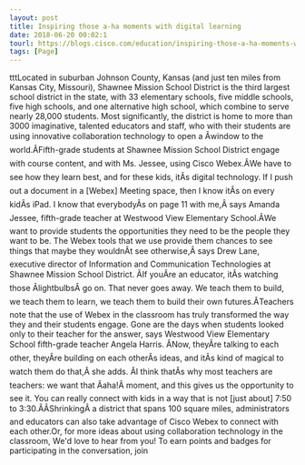 ```yaml
---
layout: post
title: Inspiring those a-ha moments with digital learning
date: 2018-06-20 00:02:1
tourl: https://blogs.cisco.com/education/inspiring-those-a-ha-moments-with-digital-learning
tags: [Page]
---
```

tttLocated in suburban Johnson County, Kansas (and just ten miles from Kansas City, Missouri), Shawnee Mission School District is the third largest school district in the state, with 33 elementary schools, five middle schools, five high schools, and one alternative high school, which combine to serve nearly 28,000 students. Most significantly, the district is home to more than 3000 imaginative, talented educators and staff, who with their students are using innovative collaboration technology to open a Âwindow to the world.ÂFifth-grade students at Shawnee Mission School District engage with course content, and with Ms. Jessee, using Cisco Webex.ÂWe have to see how they learn best, and for these kids, itÂs digital technology. If I push out a document in a [Webex] Meeting space, then I know itÂs on every kidÂs iPad. I know that everybodyÂs on page 11 with me,Â says Amanda Jessee, fifth-grade teacher at Westwood View Elementary School.ÂWe want to provide students the opportunities they need to be the people they want to be. The Webex tools that we use provide them chances to see things that maybe they wouldnÂt see otherwise,Â says Drew Lane, executive director of Information and Communication Technologies at Shawnee Mission School District. ÂIf youÂre an educator, itÂs watching those ÂlightbulbsÂ go on. That never goes away. We teach them to build, we teach them to learn, we teach them to build their own futures.ÂTeachers note that the use of Webex in the classroom has truly transformed the way they and their students engage. Gone are the days when students looked only to their teacher for the answer, says Westwood View Elementary School fifth-grade teacher Angela Harris. ÂNow, theyÂre talking to each other, theyÂre building on each otherÂs ideas, and itÂs kind of magical to watch them do that,Â she adds. ÂI think thatÂs why most teachers are teachers: we want that Âaha!Â moment, and this gives us the opportunity to see it. You can really connect with kids in a way that is not [just about] 7:50 to 3:30.ÂÂShrinkingÂ a district that spans 100 square miles, administrators and educators can also take advantage of Cisco Webex to connect with each other.Or, for more ideas about using collaboration technology in the classroom, We'd love to hear from you! To earn points and badges for participating in the conversation, join 